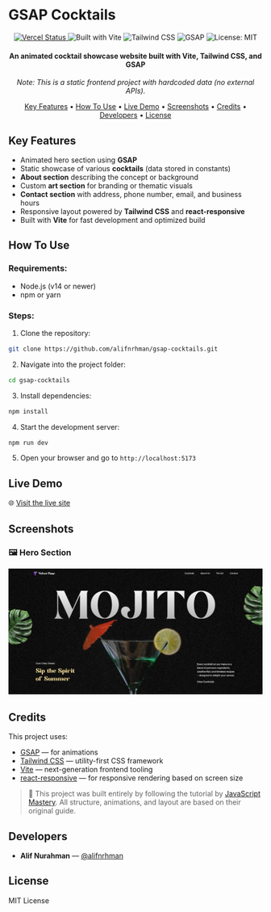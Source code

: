 # GSAP Cocktails

<p align="center">
  <a href="https://alifnrhman-gsap-cocktails.vercel.app">
    <img src="https://vercelbadge.vercel.app/api/alifnrhman/gsap-cocktails" alt="Vercel Status" />
  </a>
  <img src="https://img.shields.io/badge/Built%20with-Vite-646CFF?logo=vite&logoColor=white" alt="Built with Vite" />
  <img src="https://img.shields.io/badge/Style-Tailwind%20CSS-38B2AC?logo=tailwindcss&logoColor=white" alt="Tailwind CSS" />
  <img src="https://img.shields.io/badge/Animation-GSAP-88CE02?logo=greensock&logoColor=white" alt="GSAP" />
  <img src="https://img.shields.io/badge/License-MIT-green.svg" alt="License: MIT" />
</p>

<h4 align="center">An animated cocktail showcase website built with Vite, Tailwind CSS, and GSAP</h4>
<p align="center"><i>Note: This is a static frontend project with hardcoded data (no external APIs).</i></p>

<p align="center">
  <a href="#key-features">Key Features</a> •
  <a href="#how-to-use">How To Use</a> •
  <a href="#live-demo">Live Demo</a> •
  <a href="#screenshots">Screenshots</a> •
  <a href="#credits">Credits</a> •
  <a href="#developers">Developers</a> •
  <a href="#license">License</a>
</p>


## Key Features

* Animated hero section using **GSAP**
* Static showcase of various **cocktails** (data stored in constants)
* **About section** describing the concept or background
* Custom **art section** for branding or thematic visuals
* **Contact section** with address, phone number, email, and business hours
* Responsive layout powered by **Tailwind CSS** and **react-responsive**
* Built with **Vite** for fast development and optimized build


## How To Use

### Requirements:
- Node.js (v14 or newer)
- npm or yarn

### Steps:

1. Clone the repository:
```bash
git clone https://github.com/alifnrhman/gsap-cocktails.git
```

2. Navigate into the project folder:
```bash
cd gsap-cocktails
```

3. Install dependencies:
```bash
npm install
```

4. Start the development server:
```bash
npm run dev
```

5. Open your browser and go to `http://localhost:5173`


## Live Demo

🌐 [Visit the live site](https://alifnrhman-gsap-cocktails.vercel.app/)


## Screenshots

### 🖼️ Hero Section

![Hero Screenshot](public/screenshots/hero.png)


## Credits

This project uses:

* [GSAP](https://greensock.com/gsap/) — for animations
* [Tailwind CSS](https://tailwindcss.com/) — utility-first CSS framework
* [Vite](https://vitejs.dev/) — next-generation frontend tooling
* [react-responsive](https://github.com/yocontra/react-responsive) — for responsive rendering based on screen size

> 🧠 This project was built entirely by following the tutorial by [JavaScript Mastery](https://www.youtube.com/c/javascriptmastery). All structure, animations, and layout are based on their original guide.


## Developers

- **Alif Nurahman** — [@alifnrhman](https://github.com/alifnrhman)


## License

MIT License
